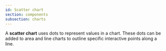 ```yaml
---
id: Scatter chart
section: components
subsection: charts
---
```

 A **scatter chart** uses dots to represent values in a chart. These dots can be added to area and line charts to outline specific interactive points along a line.